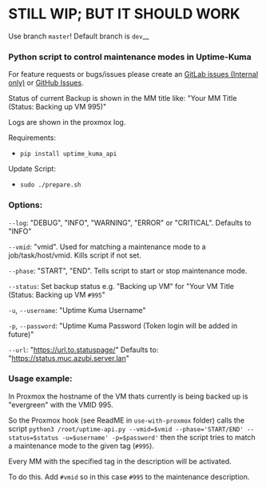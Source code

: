 # STILL WIP; BUT IT SHOULD WORK #

Use branch `master`! Default branch is `dev`__

### Python script to control maintenance modes in Uptime-Kuma ###
For feature requests or bugs/issues please create an [GitLab issues (Internal only)](https://gitlab.azubi.server.lan/lwsops-muc/uptimekuma-maintenance-mode-api/-/issues) or [GitHub Issues](https://github.com/ojsef39/uptimekuma-maintenance-mode-api).

Status of current Backup is shown in the MM title like: "Your MM Title (Status: Backing up VM 995)"

Logs are shown in the proxmox log.

Requirements:
- `pip install uptime_kuma_api`

Update Script:
- `sudo ./prepare.sh`

### Options: ###

`--log`: "DEBUG", "INFO", "WARNING", "ERROR" or "CRITICAL". Defaults to "INFO"

`--vmid`: "vmid". Used for matching a maintenance mode to a job/task/host/vmid. Kills script if not set.

`--phase`: "START", "END". Tells script to start or stop maintenance mode.

`--status`: Set backup status e.g. "Backing up VM" for "Your VM Title (Status: Backing up VM `#995`"

`-u`, `--username`: "Uptime Kuma Username"

`-p`, `--password`: "Uptime Kuma Password (Token login will be added in future)"

`--url`: "https://url.to.statuspage/" Defaults to: "https://status.muc.azubi.server.lan"

### Usage example: ###
In Proxmox the hostname of the VM thats currently is being backed up is "evergreen" with the VMID 995.

So the Proxmox hook (see ReadME in `use-with-proxmox` folder) calls the script `python3 /root/uptime-api.py --vmid=$vmid --phase='START/END' --status=$status -u=$username' -p=$password'` then
the script tries to match a maintenance mode to the given tag (`#995`). 

Every MM with the specified tag in the description will be activated.

To do this. Add `#vmid` so in this case `#995` to the maintenance description.